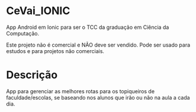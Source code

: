 # CeVai_IONIC

App Android em Ionic para ser o TCC da graduação em Ciência da Computação.

Este projeto não é comercial e NÃO deve ser vendido.
Pode ser usado para estudos e para projetos não comerciais.

# Descrição

App para gerenciar as melhores rotas para os topiqueiros de faculdade/escolas, se baseando nos alunos que irão ou não na aula a cada dia.
